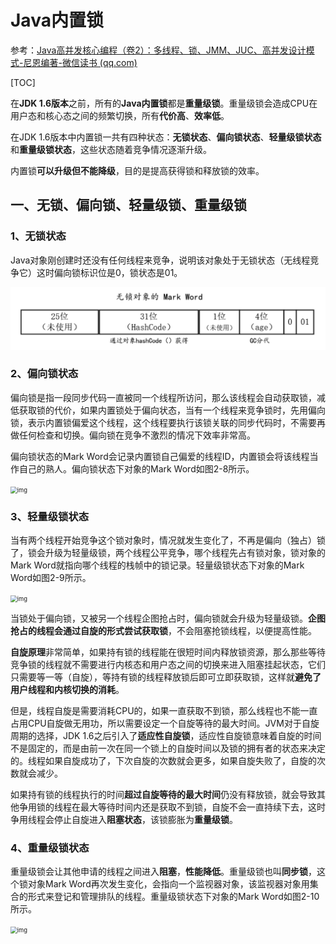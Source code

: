 # Java内置锁

参考：[Java高并发核心编程（卷2）：多线程、锁、JMM、JUC、高并发设计模式-尼恩编著-微信读书 (qq.com)](https://weread.qq.com/web/reader/9b93254072456ac19b9a176k28d32de024d28dd2c795c7f)

[TOC]

在**JDK 1.6版本**之前，所有的**Java内置锁**都是**重量级锁**。重量级锁会造成CPU在用户态和核心态之间的频繁切换，所有**代价高**、**效率低**。

在JDK 1.6版本中内置锁一共有四种状态：**无锁状态**、**偏向锁状态**、**轻量级锁状态**和**重量级锁状态**，这些状态随着竞争情况逐渐升级。

内置锁**可以升级但不能降级**，目的是提高获得锁和释放锁的效率。

## 一、无锁、偏向锁、轻量级锁、重量级锁

### 1、无锁状态

Java对象刚创建时还没有任何线程来竞争，说明该对象处于无锁状态（无线程竞争它）这时偏向锁标识位是0，锁状态是01。

<img src="assets/epub_38103745_37" alt="img" style="zoom: 67%;" />

### 2、偏向锁状态

偏向锁是指一段同步代码一直被同一个线程所访问，那么该线程会自动获取锁，减低获取锁的代价，如果内置锁处于偏向状态，当有一个线程来竞争锁时，先用偏向锁，表示内置锁偏爱这个线程，这个线程要执行该锁关联的同步代码时，不需要再做任何检查和切换。偏向锁在竞争不激烈的情况下效率非常高。

偏向锁状态的Mark Word会记录内置锁自己偏爱的线程ID，内置锁会将该线程当作自己的熟人。偏向锁状态下对象的Mark Word如图2-8所示。

<img src="D:\Github\misxzaiz.github.io\K\blog\note\Java\内置锁\assets\epub_38103745_38" alt="img" style="zoom:67%;" />

### 3、轻量级锁状态

当有两个线程开始竞争这个锁对象时，情况就发生变化了，不再是偏向（独占）锁了，锁会升级为轻量级锁，两个线程公平竞争，哪个线程先占有锁对象，锁对象的Mark Word就指向哪个线程的栈帧中的锁记录。轻量级锁状态下对象的Mark Word如图2-9所示。

<img src="D:\Github\misxzaiz.github.io\K\blog\note\Java\内置锁\assets\epub_38103745_39" alt="img" style="zoom:67%;" />

当锁处于偏向锁，又被另一个线程企图抢占时，偏向锁就会升级为轻量级锁。**企图抢占的线程会通过自旋的形式尝试获取锁**，不会阻塞抢锁线程，以便提高性能。

**自旋原理**非常简单，如果持有锁的线程能在很短时间内释放锁资源，那么那些等待竞争锁的线程就不需要进行内核态和用户态之间的切换来进入阻塞挂起状态，它们只需要等一等（自旋），等持有锁的线程释放锁后即可立即获取锁，这样就**避免了用户线程和内核切换的消耗**。

但是，线程自旋是需要消耗CPU的，如果一直获取不到锁，那么线程也不能一直占用CPU自旋做无用功，所以需要设定一个自旋等待的最大时间。JVM对于自旋周期的选择，JDK 1.6之后引入了**适应性自旋锁**，适应性自旋锁意味着自旋的时间不是固定的，而是由前一次在同一个锁上的自旋时间以及锁的拥有者的状态来决定的。线程如果自旋成功了，下次自旋的次数就会更多，如果自旋失败了，自旋的次数就会减少。

如果持有锁的线程执行的时间**超过自旋等待的最大时间**仍没有释放锁，就会导致其他争用锁的线程在最大等待时间内还是获取不到锁，自旋不会一直持续下去，这时争用线程会停止自旋进入**阻塞状态**，该锁膨胀为**重量级锁**。

### 4、重量级锁状态

重量级锁会让其他申请的线程之间进入**阻塞**，**性能降低**。重量级锁也叫**同步锁**，这个锁对象Mark Word再次发生变化，会指向一个监视器对象，该监视器对象用集合的形式来登记和管理排队的线程。重量级锁状态下对象的Mark Word如图2-10所示。

<img src="D:\Github\misxzaiz.github.io\K\blog\note\Java\内置锁\assets\epub_38103745_40" alt="img" style="zoom:67%;" />

## 